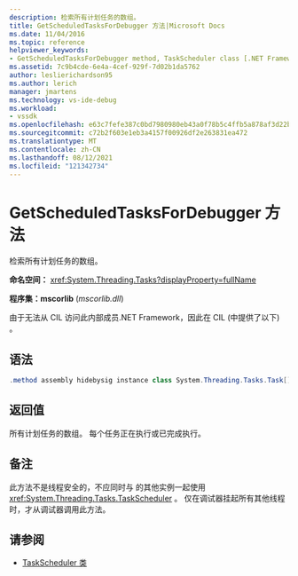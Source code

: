 ```yaml
---
description: 检索所有计划任务的数组。
title: GetScheduledTasksForDebugger 方法|Microsoft Docs
ms.date: 11/04/2016
ms.topic: reference
helpviewer_keywords:
- GetScheduledTasksForDebugger method, TaskScheduler class [.NET Framework debug engines]
ms.assetid: 7c9b4cde-6e4a-4cef-929f-7d02b1da5762
author: leslierichardson95
ms.author: lerich
manager: jmartens
ms.technology: vs-ide-debug
ms.workload:
- vssdk
ms.openlocfilehash: e63c7fefe387c0bd7980980eb43a0f78b5c4ffb5a878af3d22b16b4f77806ba7
ms.sourcegitcommit: c72b2f603e1eb3a4157f00926df2e263831ea472
ms.translationtype: MT
ms.contentlocale: zh-CN
ms.lasthandoff: 08/12/2021
ms.locfileid: "121342734"
---
```

# <a name="getscheduledtasksfordebugger-method"></a>GetScheduledTasksForDebugger 方法
检索所有计划任务的数组。

 **命名空间：** <xref:System.Threading.Tasks?displayProperty=fullName>

 **程序集：mscorlib** (*mscorlib.dll*) 

 由于无法从 CIL 访问此内部成员.NET Framework，因此在 CIL (中提供了以下) 。

## <a name="syntax"></a>语法

```csharp
.method assembly hidebysig instance class System.Threading.Tasks.Task[] GetScheduledTasksForDebugger() cil managed
```

## <a name="return-value"></a>返回值
 所有计划任务的数组。 每个任务正在执行或已完成执行。

## <a name="remarks"></a>备注
 此方法不是线程安全的，不应同时与 的其他实例一起使用 <xref:System.Threading.Tasks.TaskScheduler> 。 仅在调试器挂起所有其他线程时，才从调试器调用此方法。

## <a name="see-also"></a>请参阅
- [TaskScheduler 类](../../extensibility/debugger/taskscheduler-class-internal-members.md)
